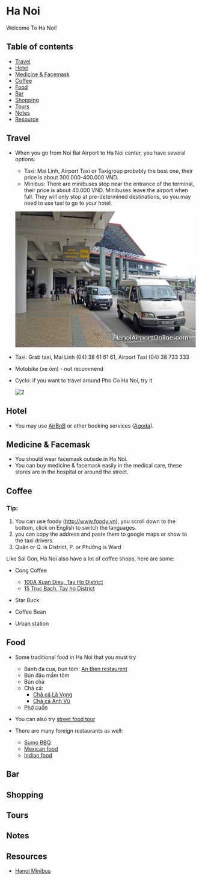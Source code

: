 # Ha Noi

Welcome To Ha Noi!

## Table of contents

- [Travel](#travel)
- [Hotel](#hotel)
- [Medicine & Facemask](#medicine--face-mask)
- [Coffee](#coffee)
- [Food](#food)
- [Bar](#bar--beer)
- [Shopping](#shopping)
- [Tours](#tours)
- [Notes](#notes)
- [Resource](#resources)

## Travel

- When you go from Noi Bai Airport to Ha Noi center, you have several options:
  + Taxi: Mai Linh, Airport Taxi or Taxigroup probably the best one, their price
  is about 300.000-400.000 VND.
  + Minibus: There are minibuses stop near the entrance of the terminal, their
  price is about 40.000 VND. Minibuses leave the airport when full. They will
  only stop at pre-determined destinations, so you may need to use taxi to go to your
  hotel.

  ![1](https://github.com/hieuk09/place_i_know/blob/master/images/minibus.jpg)

- Taxi: Grab taxi, Mai Linh (04) 38 61 61 61, Airport Taxi (04) 38 733 333
- Motobike (xe ôm) - not recommend
- Cyclo: if you want to travel around Pho Co Ha Noi, try it

  ![2](http://www.allvietnam.com/wp-content/uploads/2015/04/xich-lo.jpg)

## Hotel

- You may use [AirBnB](www.airbnb.com) or other booking services
([Agoda](http://www.agoda.com/)).

## Medicine & Facemask

- You should wear facemask outside in Ha Noi.
- You can buy medicine & facemask easily in the medical care, these stores are
in the hospital or around the street.

## Coffee

### Tip:

1. You can use foody (http://www.foody.vn), you scroll down to the bottom, click on English to switch the languages.
2. you can copy the address and paste them to google maps or show to the taxi drivers.
3. Quận or Q. is District, P. or Phường is Ward

Like Sai Gon, Ha Noi also have a lot of coffee shops, here are some:

- Cong Coffee
  + [100A Xuan Dieu, Tay Ho District](http://www.foody.vn/ha-noi/cong-caphe-xuan-dieu)
  + [15 Truc Bach, Tay ho District](http://www.tripadvisor.co.uk/Restaurant_Review-g293924-d7299113-Reviews-Cong_caphe-Hanoi.html)

- Star Buck

- Coffee Bean

- Urban station

## Food

- Some traditional food in Ha Noi that you must try
  + Bánh đa cua, bún tôm: [An Bien restaurent](http://www.foody.vn/ha-noi/an-bien-banh-da-cua)
  + Bún đậu mắm tôm
  + Bún chả
  + Chả cá:
    * [Chả cá Lã Vọng](http://www.tripadvisor.com.vn/Restaurant_Review-g293924-d808374-Reviews-Cha_Ca_La_Vong-Hanoi.html)
    * [Chả cá Anh Vũ](http://www.tripadvisor.com.vn/Restaurant_Review-g293924-d3778660-Reviews-Cha_Ca_Anh_Vu-Hanoi.html)
  + [Phở cuốn](http://www.foody.vn/ha-noi/pho-cuon-huong-mai)

- You can also try [street food tour](http://www.tripadvisor.com.vn/Attraction_Review-g293924-d5583955-Reviews-Hanoi_Street_Food_Tour-Hanoi.html)
- There are many foreign restaurants as well:
  + [Sumo BBQ](http://www.tripadvisor.com.vn/Restaurant_Review-g293925-d2403757-Reviews-Sumo_BBQ-Ho_Chi_Minh_City.html)
  + [Mexican food](http://www.tripadvisor.com.vn/Restaurant_Review-g293924-d4942562-Reviews-Latino_Restaurant_Tapas_Bar-Hanoi.html)
  + [Indian food](http://www.foody.vn/ha-noi/namaste-hanoi-am-thuc-an-do)

## Bar

## Shopping

## Tours

## Notes

## Resources

- [Hanoi Minibus](http://www.hanoiairportonline.com/hanoi-airport-minibus/)
